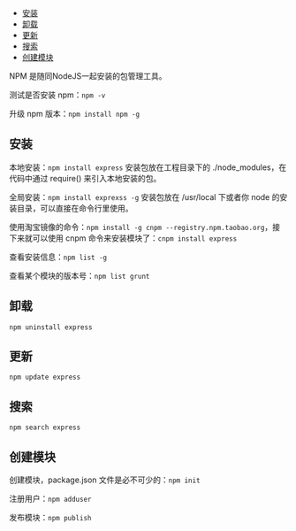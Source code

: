 <!-- START doctoc generated TOC please keep comment here to allow auto update -->
<!-- DON'T EDIT THIS SECTION, INSTEAD RE-RUN doctoc TO UPDATE -->


- [安装](#%E5%AE%89%E8%A3%85)
- [卸载](#%E5%8D%B8%E8%BD%BD)
- [更新](#%E6%9B%B4%E6%96%B0)
- [搜索](#%E6%90%9C%E7%B4%A2)
- [创建模块](#%E5%88%9B%E5%BB%BA%E6%A8%A1%E5%9D%97)

<!-- END doctoc generated TOC please keep comment here to allow auto update -->

NPM 是随同NodeJS一起安装的包管理工具。

测试是否安装 npm：`npm -v`

升级 npm 版本：`npm install npm -g`

## 安装

本地安装：`npm install express` 安装包放在工程目录下的 ./node_modules，在代码中通过 require() 来引入本地安装的包。

全局安装：`npm install exprexss -g` 安装包放在 /usr/local 下或者你 node 的安装目录，可以直接在命令行里使用。

使用淘宝镜像的命令：`npm install -g cnpm --registry.npm.taobao.org`，接下来就可以使用 cnpm 命令来安装模块了：`cnpm install express`

查看安装信息：`npm list -g`

查看某个模块的版本号：`npm list grunt`

## 卸载

`npm uninstall express`

## 更新

`npm update express`

## 搜索

`npm search express`

## 创建模块

创建模块，package.json 文件是必不可少的：`npm init`

注册用户：`npm adduser`

发布模块：`npm publish`
